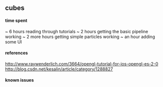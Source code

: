 ## cubes

#### time spent
~ 6 hours reading through tutorials
~ 2 hours getting the basic pipeline working
~ 2 more hours getting simple particles working
~ an hour adding some UI

#### references
http://www.raywenderlich.com/3664/opengl-tutorial-for-ios-opengl-es-2-0
http://blog.csdn.net/kesalin/article/category/1288827

#### known issues


